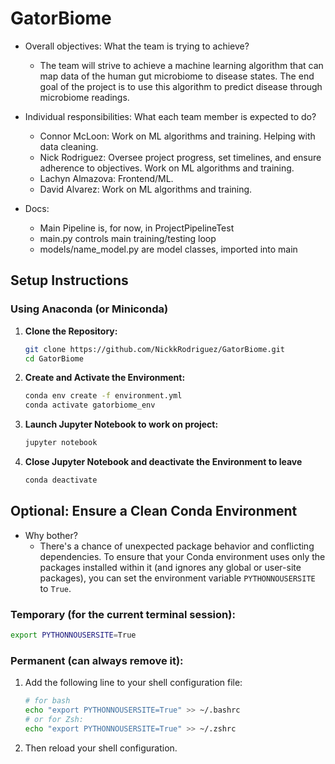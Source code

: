 # GatorBiome
- Overall objectives: What the team is trying to achieve?
    - The team will strive to achieve a machine learning algorithm that can map data of the human gut microbiome to disease states. The end goal of the project is to use this algorithm to predict disease through microbiome readings.
      
- Individual responsibilities: What each team member is expected to do?
    - Connor McLoon: Work on ML algorithms and training. Helping with data cleaning.
    - Nick Rodriguez: Oversee project progress, set timelines, and ensure adherence to objectives. Work on ML algorithms and training. 
    - Lachyn Almazova: Frontend/ML.
    - David Alvarez: Work on ML algorithms and training.

- Docs:
    - Main Pipeline is, for now, in ProjectPipelineTest
    - main.py controls main training/testing loop
    - models/name_model.py are model classes, imported into main


## Setup Instructions
### Using Anaconda (or Miniconda)
1. **Clone the Repository:**
   ```bash
   git clone https://github.com/NickkRodriguez/GatorBiome.git
   cd GatorBiome

2. **Create and Activate the Environment:**
   ```bash
   conda env create -f environment.yml
   conda activate gatorbiome_env

3. **Launch Jupyter Notebook to work on project:**
   ```bash
   jupyter notebook

4. **Close Jupyter Notebook and deactivate the Environment to leave**
   ```bash
   conda deactivate

## Optional: Ensure a Clean Conda Environment

- Why bother?
    - There's a chance of unexpected package behavior and conflicting dependencies. To ensure that your Conda environment uses only the packages installed within it (and ignores any global or user-site packages), you can set the environment variable `PYTHONNOUSERSITE` to `True`.

### Temporary (for the current terminal session):
   ```bash
   export PYTHONNOUSERSITE=True
   ```

### Permanent (can always remove it):

1. Add the following line to your shell configuration file:
   ```bash
   # for bash
   echo "export PYTHONNOUSERSITE=True" >> ~/.bashrc
   # or for Zsh:
   echo "export PYTHONNOUSERSITE=True" >> ~/.zshrc

2. Then reload your shell configuration.
